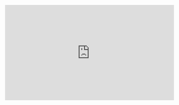 <iframe width="560" height="315" src="https://www.youtube.com/embed/dlds4i9jV3E" frameborder="0" allow="accelerometer; autoplay; clipboard-write; encrypted-media; gyroscope; picture-in-picture" allowfullscreen></iframe>